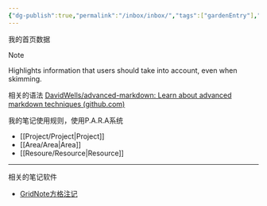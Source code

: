 ```yaml
---
{"dg-publish":true,"permalink":"/inbox/inbox/","tags":["gardenEntry"],"noteIcon":""}
---
```


我的首页数据


> [!NOTE]  
> Highlights information that users should take into account, even when skimming.

相关的语法 [DavidWells/advanced-markdown: Learn about advanced markdown techniques (github.com)](https://github.com/DavidWells/advanced-markdown)


我的笔记使用规则，使用P.A.R.A系统

* [[Project/Project\|Project]]
* [[Area/Area\|Area]]
* [[Resoure/Resource\|Resource]]



---
相关的笔记软件

* [GridNote方格注记](https://gridnote.cn/#/landing#home)
